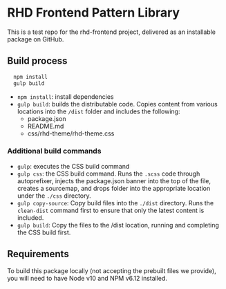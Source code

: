 # RHD Frontend Pattern Library

This is a test repo for the rhd-frontend project, delivered as an installable package on GitHub.

## Build process
```bash
  npm install
  gulp build
```

- `npm install`: install dependencies
- `gulp build`: builds the distributable code. Copies content from various locations into the `/dist` folder and includes the following:
  - package.json
  - README.md
  - css/rhd-theme/rhd-theme.css

### Additional build commands

- `gulp`: executes the CSS build command
- `gulp css`: the CSS build command. Runs the `.scss` code through autoprefixer, injects the package.json banner into the top of the file, creates a sourcemap, and drops folder into the appropriate location under the `./css` directory.
- `gulp copy-source`: Copy build files into the `./dist` directory. Runs the `clean-dist` command first to ensure that only the latest content is included.
- `gulp build`: Copy the files to the /dist location, running and completing the CSS build first.

## Requirements

To build this package locally (not accepting the prebuilt files we provide), you will need to have Node v10 and NPM v6.12 installed.
